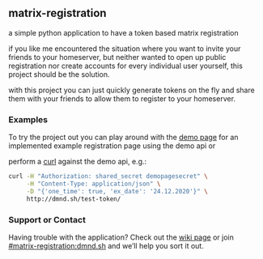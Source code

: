 ## matrix-registration

a simple python application to have a token based matrix registration

if you like me encountered the situation where you want to invite your friends to your homeserver, but neither wanted to open up public registration nor create accounts for every individual user yourself, this project should be the solution.

with this project you can just quickly generate tokens on the fly and share them with your friends to allow them to register to your homeserver.
### Examples

To try the project out you can play around with the [demo page](./demo.html) for an implemented example registration page using the demo api or

perform a [curl](https://github.com/ZerataX/matrix-registration/wiki/api#curl) against the demo api, e.g.:
```bash
curl -H "Authorization: shared_secret demopagesecret" \
     -H "Content-Type: application/json" \
     -D "{'one_time': true, 'ex_date': '24.12.2020'}" \
     http://dmnd.sh/test-token/
```

### Support or Contact

Having trouble with the application? Check out the [wiki page](https://github.com/ZerataX/matrix-registration/wiki/) or join [#matrix-registration:dmnd.sh](https://matrix.to/#/#matrix-registration:dmnd.sh) and we’ll help you sort it out.
